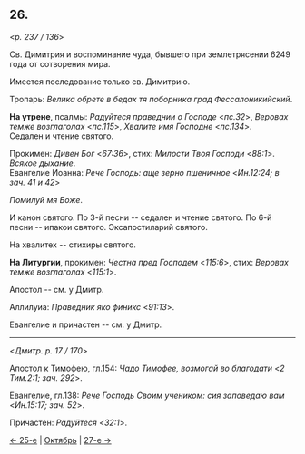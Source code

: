 
## 26.

<*p. 237 / 136*>

Св. Димитрия и воспоминание чуда, бывшего при землетрясении 6249 года от сотворения мира. 

Имеется последование только св. Димитрию.
 
Тропарь: *Велика обрете в бедах тя поборника град Фессалоникийский*. 

**На утрене**, псалмы: *Радуйтеся праведнии о Господе* <*пс.32*>, *Веровах темже возглаголах* <*пс.115*>, 
*Хвалите имя Господне* <*пс.134*>.  
Седален и чтение святого. 

Прокимен: *Дивен Бог* <*67:36*>, стих: *Милости Твоя Господи* <*88:1*>. *Всякое дыхание*.  
Евангелие Иоанна: *Рече Господь: аще зерно пшеничное* <*Ин.12:24; в зач. 41 и 42*>

*Помилуй мя Боже*. 

И канон святого. 
По 3-й песни -- седален и чтение святого. 
По 6-й песни -- ипакои святого. 
Эксапостиларий святого. 

На хвалитех -- стихиры святого. 

**На Литургии**, прокимен: *Честна пред Господем* <*115:6*>, стих: *Веровах темже возглаголах* <*115:1*>. 

Апостол -- см. у Дмитр. 

Аллилуиа: *Праведник яко финикс* <*91:13*>. 

Евангелие и причастен -- см. у Дмитр. 

---

<*Дмитр. p. 17 / 170*> 

Апостол к Тимофею, гл.154: *Чадо Тимофее, возмогай во благодати* <*2 Тим.2:1; зач. 292*>. 

Евангелие, гл.138: *Рече Господь Своим учеником: сия заповедаю вам* <*Ин.15:17; зач. 52*>.  

Причастен: *Радуйтеся* <*32:1*>. 
 
[← 25-е](10_25_GMT.ru.md) | [Октябрь](README.md#26-й) | [27-е →](10_27_GMT.ru.md)
